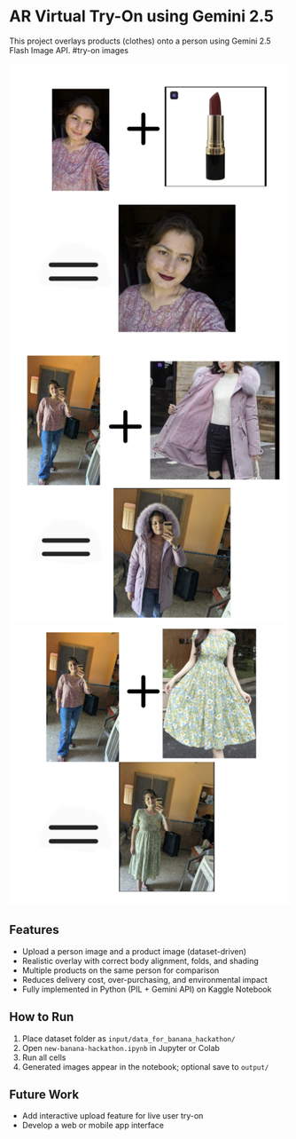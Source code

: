 # AR Virtual Try-On using Gemini 2.5

This project overlays products (clothes) onto a person using Gemini 2.5 Flash Image API.
#try-on images

![alt text](https://github.com/divya0709/ar-virtual-tryon-gemini/blob/main/images/lipstick%20try-on.png)
![alt text](https://github.com/divya0709/ar-virtual-tryon-gemini/blob/main/images/jacket%20try-on.jpeg)
![alt text](https://github.com/divya0709/ar-virtual-tryon-gemini/blob/main/images/dress%20try-on.jpeg)

## Features
- Upload a person image and a product image (dataset-driven)
- Realistic overlay with correct body alignment, folds, and shading
- Multiple products on the same person for comparison
- Reduces delivery cost, over-purchasing, and environmental impact
- Fully implemented in Python (PIL + Gemini API) on Kaggle Notebook

## How to Run
1. Place dataset folder as `input/data_for_banana_hackathon/`
2. Open `new-banana-hackathon.ipynb` in Jupyter or Colab
3. Run all cells
4. Generated images appear in the notebook; optional save to `output/`

## Future Work
- Add interactive upload feature for live user try-on
- Develop a web or mobile app interface
